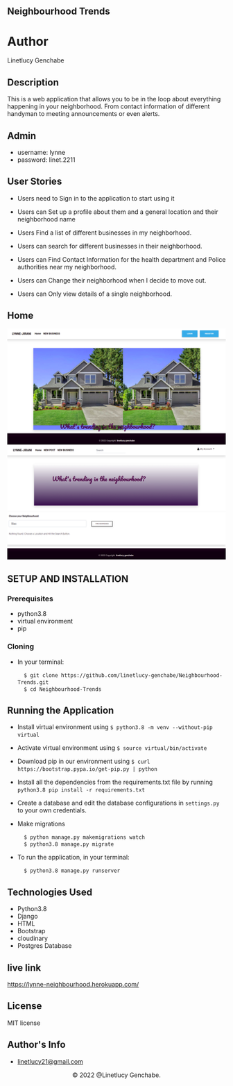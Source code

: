 ## Neighbourhood Trends
# Author
Linetlucy Genchabe

## Description
This is a web application that allows you to be in the loop about everything happening in your neighborhood. From contact information of different handyman to meeting announcements or even alerts.

## Admin
* username: lynne
* password: linet.2211

## User Stories

* Users need to Sign in to the application to start using it

* Users can Set up a profile about them and a general location and their neighborhood name

* Users Find a list of different businesses in my neighborhood.

* Users can search for different businesses in their neighborhood.

*  Users can Find Contact Information for the health department and Police authorities near my neighborhood. 

*  Users can Change their neighborhood when I decide to move out.

*  Users can Only view details of a single neighborhood.



## Home 
![Home](./static/images/home3.png)
![Home](./static/images/home1.png)



## SETUP AND INSTALLATION 
### Prerequisites
* python3.8
* virtual environment
* pip

### Cloning
* In your terminal:
        
        $ git clone https://github.com/linetlucy-genchabe/Neighbourhood-Trends.git
        $ cd Neighbourhood-Trends

## Running the Application
* Install virtual environment using `$ python3.8 -m venv --without-pip virtual`
* Activate virtual environment using `$ source virtual/bin/activate`
* Download pip in our environment using `$ curl https://bootstrap.pypa.io/get-pip.py | python`
* Install all the dependencies from the requirements.txt file by running `python3.8 pip install -r requirements.txt`
* Create a database and edit the database configurations in `settings.py` to your own credentials.
* Make migrations

        $ python manage.py makemigrations watch
        $ python3.8 manage.py migrate 

* To run the application, in your terminal:

        $ python3.8 manage.py runserver


## Technologies Used
- Python3.8
- Django
- HTML
- Bootstrap
- cloudinary 
- Postgres Database


## live link 

https://lynne-neighbourhood.herokuapp.com/

## License
MIT license


## Author's Info

* linetlucy21@gmail.com  

<p align = "center">
    &copy; 2022 @Linetlucy Genchabe.
</p>